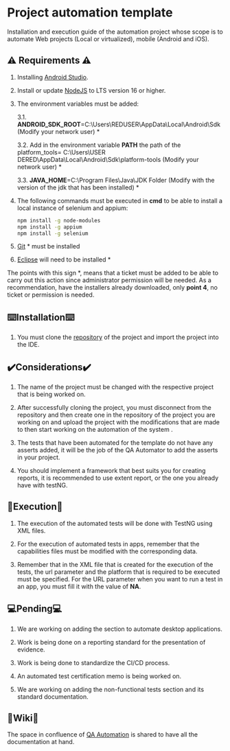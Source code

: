 # Project automation template

Installation and execution guide of the automation project whose scope is to automate Web projects (Local or virtualized), mobile (Android and iOS).

## ⚠️ Requirements ⚠️

1. Installing [Android Studio](https://developer.android.com/studio).

2. Install or update [NodeJS](https://nodejs.org/en/) to LTS version 16 or higher.

3. The environment variables must be added:

   3.1. **ANDROID_SDK_ROOT**=C:\Users\REDUSER\AppData\Local\Android\Sdk (Modify your network user) *

   3.2. Add in the environment variable **PATH** the path of the platform_tools= C:\Users\USER DERED\AppData\Local\Android\Sdk\platform-tools (Modify your network user) *

   3.3. **JAVA_HOME**=C:\Program Files\Java\JDK Folder (Modify with the version of the jdk that has been installed) *


4. The following commands must be executed in **cmd** to be able to install a local instance of selenium and appium:

   ```bash
   npm install -g node-modules
   npm install -g appium
   npm install -g selenium
   ```  
    
5. [Git](https://git-scm.co) * must be installed

6. [Eclipse](https://www.eclipse.org/downloads/) will need to be installed *

The points with this sign *, means that a ticket must be added to be able to carry out this action since administrator permission will be needed. As a recommendation, have the installers already downloaded, only **point 4**, no ticket or permission is needed.

## ⌨️Installation⌨️

1. You must clone the [repository](http://bitbucket.agile.banco.latam:7990/projects/FDQA/repos/proyecto-plantilla/browse) of the project and import the project into the IDE.

## ✔️Considerations✔️

1. The name of the project must be changed with the respective project that is being worked on.

2. After successfully cloning the project, you must disconnect from the repository and then create one in the repository of the project you are working on and upload the project with the modifications that are made to then start working on the automation of the system .

3. The tests that have been automated for the template do not have any asserts added, it will be the job of the QA Automator to add the asserts in your project.

4. You should implement a framework that best suits you for creating reports, it is recommended to use extent report, or the one you already have with testNG.

## 🚀Execution🚀

1. The execution of the automated tests will be done with TestNG using XML files.

2. For the execution of automated tests in apps, remember that the capabilities files must be modified with the corresponding data.

3. Remember that in the XML file that is created for the execution of the tests, the url parameter and the platform that is required to be executed must be specified. For the URL parameter when you want to run a test in an app, you must fill it with the value of **NA**.

## 💻Pending💻

1. We are working on adding the section to automate desktop applications.

2. Work is being done on a reporting standard for the presentation of evidence.

3. Work is being done to standardize the CI/CD process.

4. An automated test certification memo is being worked on.

5. We are working on adding the non-functional tests section and its standard documentation.

## 📕Wiki📕

The space in confluence of [QA Automation](http://confluence.agile.banco.latam:8090/x/BIKPAg) is shared to have all the documentation at hand.